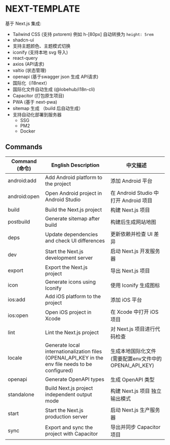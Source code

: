 # NEXT-TEMPLATE

基于 Next.js 集成:

- Tailwind CSS (支持 pxtorem) 例如 h-[80px] 自动转换为 `height: 5rem`
- shadcn-ui
- 支持主题颜色、主题模式切换
- iconify (支持本地 svg 导入)
- react-query
- axios (API请求)
- valtio (状态管理)
- openapi (基于swagger json 生成 API请求)
- 国际化（i18next）
- 国际化文件自动生成 (@lobehub/i18n-cli)
- Capacitor (打包原生项目)
- PWA (基于 next-pwa)
- sitemap 生成 （build 后自动生成）
- 支持自动化部署到服务器
  - SSG
  - PM2
  - Docker

## Commands

| Command (命令) | English Description | 中文描述 |
| --- | --- | --- |
| android:add | Add Android platform to the project | 添加 Android 平台 |
| android:open | Open Android project in Android Studio | 在 Android Studio 中打开 Android 项目 |
| build | Build the Next.js project | 构建 Next.js 项目 |
| postbuild | Generate sitemap after build | 构建后生成网站地图 |
| deps | Update dependencies and check UI differences | 更新依赖并检查 UI 差异 |
| dev | Start the Next.js development server | 启动 Next.js 开发服务器 |
| export | Export the Next.js project | 导出 Next.js 项目 |
| icon | Generate icons using Iconify | 使用 Iconify 生成图标 |
| ios:add | Add iOS platform to the project | 添加 iOS 平台 |
| ios:open | Open iOS project in Xcode | 在 Xcode 中打开 iOS 项目 |
| lint | Lint the Next.js project | 对 Next.js 项目进行代码检查 |
| locale | Generate local internationalization files (OPENAI_API_KEY in the env file needs to be configured) | 生成本地国际化文件 (需要配置env文件中的 OPENAI_API_KEY) |
| openapi | Generate OpenAPI types | 生成 OpenAPI 类型 |
| standalone | Build Next.js project independent output mode | 构建 Next.js 项目 独立输出模式 |
| start | Start the Next.js production server | 启动 Next.js 生产服务器 |
| sync | Export and sync the project with Capacitor | 导出并同步 Capacitor 项目 |
